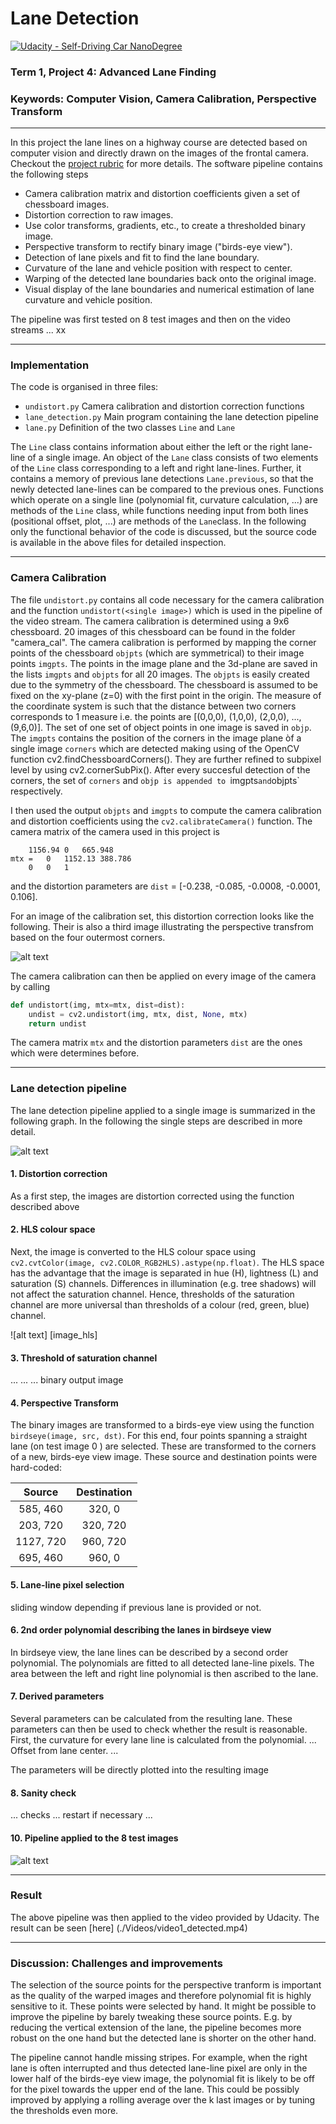# Lane Detection
[![Udacity - Self-Driving Car NanoDegree](https://s3.amazonaws.com/udacity-sdc/github/shield-carnd.svg)](http://www.udacity.com/drive)

### Term 1, Project 4: Advanced Lane Finding
### Keywords: Computer Vision, Camera Calibration, Perspective Transform


[//]: # (Image References)

[image1]: ./Figures/Distortion.png "Undistorted"
[image_test]: ./Figures/Test_images.png "Test images"
[images_test_d]: ./Figures/Test_images_detected.png "Test images with detected lanes"
[image_pipe]: ./Figures/Pipeline.png "Pipline"
[video1]: ./Videos/video1_detected.mp4 "Video"

---

In this project the lane lines on a highway course are detected based on computer vision and directly drawn on the images of the frontal camera. Checkout the [project rubric](https://review.udacity.com/#!/rubrics/571/view) for more details.
The software pipeline contains the following steps

* Camera calibration matrix and distortion coefficients given a set of chessboard images.
* Distortion correction to raw images.
* Use color transforms, gradients, etc., to create a thresholded binary image.
* Perspective transform to rectify binary image ("birds-eye view").
* Detection of lane pixels and fit to find the lane boundary.
* Curvature of the lane and vehicle position with respect to center.
* Warping of the detected lane boundaries back onto the original image.
* Visual display of the lane boundaries and numerical estimation of lane curvature and vehicle position.

The pipeline was first tested on 8 test images and then on the video streams ...
xx 

---

### Implementation
The code is organised in three files: 
- `undistort.py` Camera calibration and distortion correction functions
- `lane_detection.py` Main program containing the lane detection pipeline
- `lane.py` Definition of the two classes `Line` and `Lane`

The `Line` class contains information about either the left or the right lane-line of a single image. An object of the `Lane` class consists of two elements of the `Line` class corresponding 
to a left and right lane-lines. Further, it contains a memory of previous lane detections `Lane.previous`, so that the newly detected lane-lines can be compared to the previous ones.
Functions which operate on a single line (polynomial fit, curvature calculation, ...) are methods of the `Line` class, while functions needing input from both lines (positional offset, plot, ...) are methods of the `Lane`class.
In the following only the functional behavior of the code is discussed, but the source code is available in the above files for detailed inspection.

---

### Camera Calibration

The file `undistort.py` contains all code necessary for the camera calibration and the function `undistort(<single image>)` which is used in the pipeline of the video stream.
The camera calibration is determined using a 9x6 chessboard. 20 images of this chessboard can be found in the folder "camera_cal". The camera calibration is performed by mapping the corner points of the chessboard `objpts` (which are symmetrical)
to their image points `imgpts`.
The points in the image plane and the 3d-plane are saved in the lists `imgpts` and `objpts` for all 20 images.
The `objpts` is easily created due to the symmetry of the chessboard. The chessboard is assumed to be fixed on the xy-plane (z=0) with the first point in the origin.
The measure of the coordinate system is such that the distance between two corners corresponds to 1 measure i.e. the points are [(0,0,0), (1,0,0), (2,0,0), ..., (9,6,0)]. The set of one set of object points in one image is saved in `objp`.
The `imgpts` contains the position of the corners in the image plane òf a single image `corners` which are detected making using of the OpenCV function cv2.findChessboardCorners(). They are further refined to subpixel level by using cv2.cornerSubPix().
After every succesful detection of the corners, the set of `corners` and `objp is appended to `imgpts` and `objpts` respectively.

I then used the output `objpts` and `imgpts` to compute the camera calibration and distortion coefficients using the `cv2.calibrateCamera()` function.
The camera matrix of the camera used in this project is

```
	1156.94	0	665.948
mtx = 	0	1152.13	388.786
	0	0	1
```

and the distortion parameters are `dist` = [-0.238, -0.085, -0.0008, -0.0001, 0.106].

For an image of the calibration set, this distortion correction looks like the following. Their is also a third image illustrating the perspective transfrom based on the four outermost corners.

![alt text][image1]

The camera calibration can then be applied on every image of the camera by calling

```python
def undistort(img, mtx=mtx, dist=dist):
    undist = cv2.undistort(img, mtx, dist, None, mtx)
    return undist
```
The camera matrix `mtx` and the distortion parameters `dist` are the ones which were determines before.

---

### Lane detection pipeline

The lane detection pipeline applied to a single image is summarized in the following graph. In the following the single steps are described in more detail.

![alt text][image_pipe]

#### 1. Distortion correction
As a first step, the images are distortion corrected using the function described above

#### 2. HLS colour space
Next, the image is converted to the HLS colour space using ```cv2.cvtColor(image, cv2.COLOR_RGB2HLS).astype(np.float)```.
The HLS space has the advantage that the image is separated in hue (H), lightness (L) and saturation (S) channels. Differences in illumination (e.g. tree shadows) will not affect the saturation channel.
Hence, thresholds of the saturation channel are more universal than thresholds of a colour (red, green, blue) channel.

![alt text] [image_hls]

#### 3. Threshold of saturation channel
...
...
...
binary output image

#### 4. Perspective Transform
The binary images are transformed to a birds-eye view using the function ```birdseye(image, src, dst)```. For this end, four points spanning a straight lane (on test image 0 ) are selected. These are transformed to the corners of a new, birds-eye view image.
These source and destination points were hard-coded:

| Source        | Destination   | 
|:-------------:|:-------------:| 
| 585, 460      | 320, 0        | 
| 203, 720      | 320, 720      |
| 1127, 720     | 960, 720      |
| 695, 460      | 960, 0        |
 

#### 5. Lane-line pixel selection
sliding window depending if previous lane is provided or not.

#### 6. 2nd order polynomial describing the lanes in birdseye view
In birdseye view, the lane lines can be described by a second order polynomial. The polynomials are fitted to all detected lane-line pixels. The area between the left and right line polynomial is then ascribed to the lane.

#### 7. Derived parameters
Several parameters can be calculated from the resulting lane. These parameters can then be used to check whether the result is reasonable.
First, the curvature for every lane line is calculated from the polynomial.
...
Offset from lane center.
...

The parameters will be directly plotted into the resulting image

#### 8. Sanity check
... checks ... restart if necessary ...


#### 10. Pipeline applied to the 8 test images
![alt text][images_test_d]

---

### Result
The above pipeline was then applied to the video provided by Udacity. The result can be seen [here] (./Videos/video1_detected.mp4)


---

### Discussion: Challenges and improvements

The selection of the source points for the perspective tranform is important as the quality of the warped images and therefore polynomial fit is highly sensitive to it. These points were selected by hand. It might be possible to 
improve the pipeline by barely tweaking these source points. E.g. by reducing the vertical extension of the lane, the pipeline becomes more robust on the one hand but the detected lane is shorter on the other hand.

The pipeline cannot handle missing stripes. For example, when the right lane is often interrupted and thus detected lane-line pixel are only in the lower half of the birds-eye view image,
the polynomial fit is likely to be off for the pixel towards the upper end of the lane. This could be possibly improved by applying a rolling average over the k last images or by tuning the thresholds even more.

